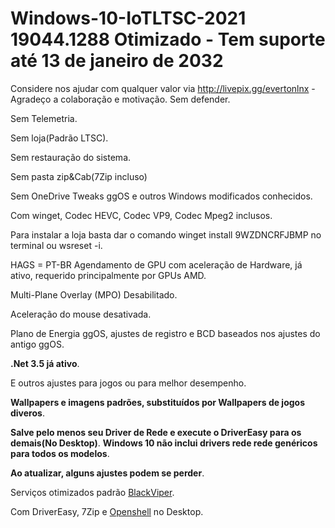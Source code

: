 # Windows-10-IoTLTSC-2021 19044.1288 Otimizado - Tem suporte até 13 de janeiro de 2032
Considere nos ajudar com qualquer valor via http://livepix.gg/evertonlnx - Agradeço a colaboração e motivação.
Sem defender.

Sem Telemetria.

Sem loja(Padrão LTSC).

Sem restauração do sistema.

Sem pasta zip&Cab(7Zip incluso)

Sem OneDrive
Tweaks ggOS e outros Windows modificados conhecidos.

Com winget, Codec HEVC, Codec VP9, Codec Mpeg2 inclusos.

Para instalar a loja basta dar o comando winget install 9WZDNCRFJBMP no terminal ou wsreset -i.

HAGS = PT-BR Agendamento de GPU com aceleração de Hardware, já ativo, requerido principalmente por GPUs AMD.

Multi-Plane Overlay (MPO) Desabilitado.

Aceleração do mouse desativada.

Plano de Energia ggOS, ajustes de registro e BCD baseados nos ajustes do antigo ggOS.

**.Net 3.5 já ativo**.

E outros ajustes para jogos ou para melhor desempenho.

**Wallpapers e imagens padrões, substituídos por Wallpapers de jogos diveros**.

**Salve pelo menos seu Driver de Rede e execute o DriverEasy para os demais(No Desktop)**. **Windows 10 não inclui drivers rede rede genéricos para todos os modelos**.

**Ao atualizar, alguns ajustes podem se perder**.

Serviços otimizados padrão [BlackViper](https://github.com/madbomb122/BlackViperScript).

Com DriverEasy, 7Zip e [Openshell](https://github.com/Open-Shell/Open-Shell-Menu) no Desktop.

